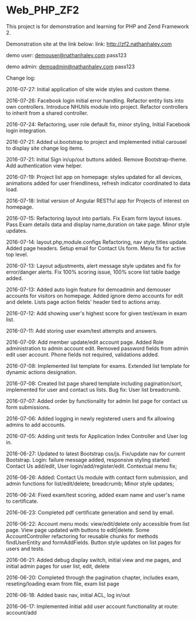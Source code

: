 Web_PHP_ZF2
==============================

This project is for demonstration and learning for PHP and Zend Framework 2.

Demonstration site at the link below:
link: 
http://zf2.nathanhaley.com

demo user: 
demouser@nathanhaley.com
pass123

demo admin:
demoadmin@nathanhaley.com
pass123


Change log:

2016-07-27: Initial application of site wide styles and custom theme.

2016-07-26: Facebook login initial error handling. Refactor entity lists into own controllers. Introduce NHUtils module into project. Refactor controllers to inherit from a shared controller.

2016-07-24: Refactoring, user role default fix, minor styling, Initial Facebook login integration.

2016-07-21: Added ui.bootstrap to project and implemented initial carousel to display site change log items.

2016-07-21: Initial Sign in/up/out buttons added. Remove Bootstrap-theme. Add authentication view helper.

2016-07-19: Project list app on homepage: styles updated for all devices, animations added for user friendliness, refresh indicator coordinated to data load.

2016-07-18: Initial version of Angular RESTful app for Projects of interest on homepage.

2016-07-15: Refactoring layout into partials. Fix Exam form layout issues. Pass Exam details data and display name,duration on take page. Minor style updates.

2016-07-14: layout.php,module.configs Refactoring, nav style,titles update. Added page headers. Setup email for Contact Us form. Menu fix for active top level.

2016-07-13: Layout adjustments, alert message style updates and fix for error/danger alerts. Fix 100% scoring issue, 100% score list table badge added.

2016-07-13: Added auto login feature for demoadmin and demouser accounts for visitors on homepage. Added ignore demo accounts for edit and delete. Lists page action fields' header tied to actions array.

2016-07-12: Add showing user's highest score for given test/exam in exam list.

2016-07-11: Add storing user exam/test attempts and answers.

2016-07-09: Add member update/edit account page. Added Role administration to admin account edit. Removed password fields from admin edit user account. Phone fields not required, validations added.

2016-07-08: Implemented list template for exams. Extended list template for dynamic actions designation.

2016-07-08: Created list page shared template including pagination/sort, implemented for user and contact us lists. Bug fix: User list breadcrumb.

2016-07-07: Added order by functionality for admin list page for contact us form submissions.

2016-07-06: Added logging in newly registered users and fix allowing admins to add accounts.

2016-07-05: Adding unit tests for Application Index Controller and User log in.

2016-06-27: Updated to latest Bootstrap css/js. Fix/update nav for current Bootstrap. Login: failure message added, responsive styling started: Contact Us add/edit, User login/add/register/edit. Contextual menu fix;

2016-06-26: Added: Contact Us module with contact form submission, and admin functions for list/edit/delete; breadcrumb; Minor style updates;

2016-06-24: Fixed exam/test scoring, added exam name and user's name to certificate.

2016-06-23: Completed pdf certificate generation and send by email.

2016-06-22: Account menu mods: view/edit/delete only accessible from list page. View page updated with buttons to edit|delete. Some AccountController refactoring for reusable chunks for methods findUserEntity and formAddFields. Button style updates on list pages for users and tests.

2016-06-21: Added debug display switch, initial view and me pages, and initial admin pages for user list, edit, delete

2016-06-20: Completed through the pagination chapter, includes exam, reseting/loading exam from file, exam list page

2016-06-18: Added basic nav, initial ACL, log in/out

2016-06-17: Implemented initial add user account functionality at route: account/add





